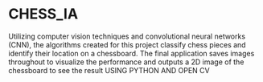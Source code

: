 # CHESS_IA
Utilizing computer vision techniques and convolutional neural networks (CNN), the algorithms created for this project classify chess pieces and identify their location on a chessboard. The final application saves images throughout to visualize the performance and outputs a 2D image of the chessboard to see the result USING PYTHON AND OPEN CV
